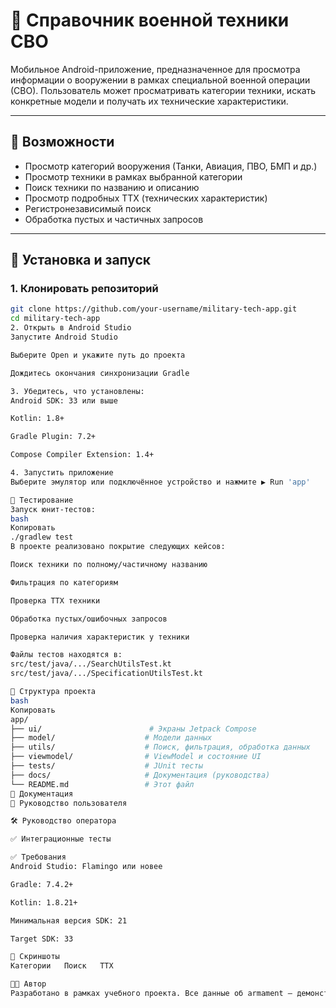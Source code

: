 # 📘 Справочник военной техники СВО

Мобильное Android-приложение, предназначенное для просмотра информации о вооружении в рамках специальной военной операции (СВО). Пользователь может просматривать категории техники, искать конкретные модели и получать их технические характеристики.

---

## 📌 Возможности

- Просмотр категорий вооружения (Танки, Авиация, ПВО, БМП и др.)
- Просмотр техники в рамках выбранной категории
- Поиск техники по названию и описанию
- Просмотр подробных ТТХ (технических характеристик)
- Регистронезависимый поиск
- Обработка пустых и частичных запросов

---

## 🚀 Установка и запуск

### 1. Клонировать репозиторий

```bash
git clone https://github.com/your-username/military-tech-app.git
cd military-tech-app
2. Открыть в Android Studio
Запустите Android Studio

Выберите Open и укажите путь до проекта

Дождитесь окончания синхронизации Gradle

3. Убедитесь, что установлены:
Android SDK: 33 или выше

Kotlin: 1.8+

Gradle Plugin: 7.2+

Compose Compiler Extension: 1.4+

4. Запустить приложение
Выберите эмулятор или подключённое устройство и нажмите ▶️ Run 'app'

🧪 Тестирование
Запуск юнит-тестов:
bash
Копировать
./gradlew test
В проекте реализовано покрытие следующих кейсов:

Поиск техники по полному/частичному названию

Фильтрация по категориям

Проверка ТТХ техники

Обработка пустых/ошибочных запросов

Проверка наличия характеристик у техники

Файлы тестов находятся в:
src/test/java/.../SearchUtilsTest.kt
src/test/java/.../SpecificationUtilsTest.kt

📂 Структура проекта
bash
Копировать
app/
├── ui/                        # Экраны Jetpack Compose
├── model/                    # Модели данных
├── utils/                    # Поиск, фильтрация, обработка данных
├── viewmodel/                # ViewModel и состояние UI
├── tests/                    # JUnit тесты
├── docs/                     # Документация (руководства)
└── README.md                 # Этот файл
📄 Документация
📘 Руководство пользователя

🛠 Руководство оператора

✅ Интеграционные тесты

✅ Требования
Android Studio: Flamingo или новее

Gradle: 7.4.2+

Kotlin: 1.8.21+

Минимальная версия SDK: 21

Target SDK: 33

📸 Скриншоты
Категории	Поиск	ТТХ

👨‍💻 Автор
Разработано в рамках учебного проекта. Все данные об armament — демонстрационные и не несут классифицированной или актуальной информации.
